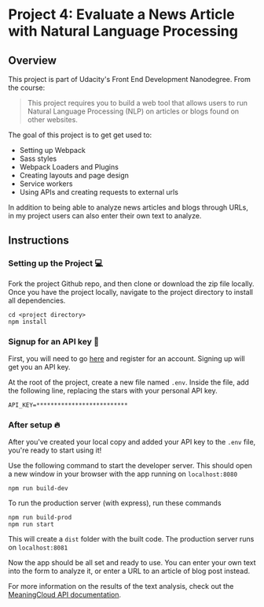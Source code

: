 # Project 4: Evaluate a News Article with Natural Language Processing 

## Overview

This project is part of Udacity's Front End Development Nanodegree. From the course: 
> This project requires you to build a web tool that allows users to run Natural Language Processing (NLP) on articles or blogs found on other websites. 

The goal of this project is to get get used to:
- Setting up Webpack
- Sass styles
- Webpack Loaders and Plugins
- Creating layouts and page design
- Service workers
- Using APIs and creating requests to external urls

In addition to being able to analyze news articles and blogs through URLs, in my project users can also enter their own text to analyze. 

## Instructions 
### Setting up the Project :computer:
Fork the project Github repo, and then clone or download the zip file locally. Once you have the project locally, navigate to the project directory to install all dependencies. 

```
cd <project directory>
npm install
```

### Signup for an API key :key:
First, you will need to go [here](https://www.meaningcloud.com/developer/) and register for an account. Signing up will get you an API key.

At the root of the project, create a new file named `.env`. Inside the file, add the following line, replacing the stars with your personal API key. 

`API_KEY=**************************`

### After setup :fire:

After you've created your local copy and added your API key to the `.env` file, you're ready to start using it! 

Use the following command to start the developer server. This should open a new window in your browser with the app running on `localhost:8080`
```
npm run build-dev
```
To run the production server (with express), run these commands
```
npm run build-prod
npm run start
```
This will create a `dist` folder with the built code. The production server runs on `localhost:8081`

Now the app should be all set and ready to use. You can enter your own text into the form to analyze it, or enter a URL to an article of blog post instead. 

For more information on the results of the text analysis, check out the [MeaningCloud API documentation](https://www.meaningcloud.com/developer/sentiment-analysis/doc/2.1/response).
